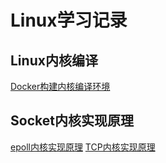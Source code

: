 # Linux学习记录 
## Linux内核编译
[Docker构建内核编译环境](./docker/compile-env.md)

## Socket内核实现原理
[epoll内核实现原理](./socket/epoll.md)
[TCP内核实现原理](./socket/tcp.md)
